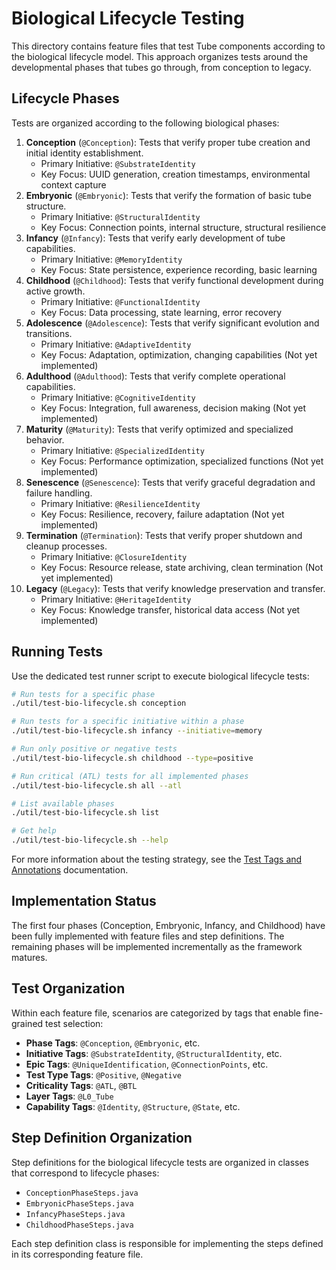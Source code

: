 # Biological Lifecycle Testing

This directory contains feature files that test Tube components according to the biological lifecycle model. This approach organizes tests around the developmental phases that tubes go through, from conception to legacy.

## Lifecycle Phases

Tests are organized according to the following biological phases:

1. **Conception** (`@Conception`): Tests that verify proper tube creation and initial identity establishment.
   - Primary Initiative: `@SubstrateIdentity`
   - Key Focus: UUID generation, creation timestamps, environmental context capture
2. **Embryonic** (`@Embryonic`): Tests that verify the formation of basic tube structure.
   - Primary Initiative: `@StructuralIdentity`
   - Key Focus: Connection points, internal structure, structural resilience
3. **Infancy** (`@Infancy`): Tests that verify early development of tube capabilities.
   - Primary Initiative: `@MemoryIdentity`
   - Key Focus: State persistence, experience recording, basic learning
4. **Childhood** (`@Childhood`): Tests that verify functional development during active growth.
   - Primary Initiative: `@FunctionalIdentity`
   - Key Focus: Data processing, state learning, error recovery
5. **Adolescence** (`@Adolescence`): Tests that verify significant evolution and transitions.
   - Primary Initiative: `@AdaptiveIdentity`
   - Key Focus: Adaptation, optimization, changing capabilities (Not yet implemented)
6. **Adulthood** (`@Adulthood`): Tests that verify complete operational capabilities.
   - Primary Initiative: `@CognitiveIdentity`
   - Key Focus: Integration, full awareness, decision making (Not yet implemented)
7. **Maturity** (`@Maturity`): Tests that verify optimized and specialized behavior.
   - Primary Initiative: `@SpecializedIdentity`
   - Key Focus: Performance optimization, specialized functions (Not yet implemented)
8. **Senescence** (`@Senescence`): Tests that verify graceful degradation and failure handling.
   - Primary Initiative: `@ResilienceIdentity`
   - Key Focus: Resilience, recovery, failure adaptation (Not yet implemented)
9. **Termination** (`@Termination`): Tests that verify proper shutdown and cleanup processes.
   - Primary Initiative: `@ClosureIdentity`
   - Key Focus: Resource release, state archiving, clean termination (Not yet implemented)
10. **Legacy** (`@Legacy`): Tests that verify knowledge preservation and transfer.
    - Primary Initiative: `@HeritageIdentity`
    - Key Focus: Knowledge transfer, historical data access (Not yet implemented)

## Running Tests

Use the dedicated test runner script to execute biological lifecycle tests:

```bash
# Run tests for a specific phase
./util/test-bio-lifecycle.sh conception

# Run tests for a specific initiative within a phase
./util/test-bio-lifecycle.sh infancy --initiative=memory

# Run only positive or negative tests
./util/test-bio-lifecycle.sh childhood --type=positive

# Run critical (ATL) tests for all implemented phases
./util/test-bio-lifecycle.sh all --atl

# List available phases
./util/test-bio-lifecycle.sh list

# Get help
./util/test-bio-lifecycle.sh --help
```

For more information about the testing strategy, see the [Test Tags and Annotations](/docs/testing/TestTagsAndAnnotations.md) documentation.

## Implementation Status

The first four phases (Conception, Embryonic, Infancy, and Childhood) have been fully implemented with feature files and step definitions. The remaining phases will be implemented incrementally as the framework matures.

## Test Organization

Within each feature file, scenarios are categorized by tags that enable fine-grained test selection:

- **Phase Tags**: `@Conception`, `@Embryonic`, etc.
- **Initiative Tags**: `@SubstrateIdentity`, `@StructuralIdentity`, etc.
- **Epic Tags**: `@UniqueIdentification`, `@ConnectionPoints`, etc.
- **Test Type Tags**: `@Positive`, `@Negative`
- **Criticality Tags**: `@ATL`, `@BTL`
- **Layer Tags**: `@L0_Tube`
- **Capability Tags**: `@Identity`, `@Structure`, `@State`, etc.

## Step Definition Organization

Step definitions for the biological lifecycle tests are organized in classes that correspond to lifecycle phases:

- `ConceptionPhaseSteps.java`
- `EmbryonicPhaseSteps.java`
- `InfancyPhaseSteps.java`
- `ChildhoodPhaseSteps.java`

Each step definition class is responsible for implementing the steps defined in its corresponding feature file.
